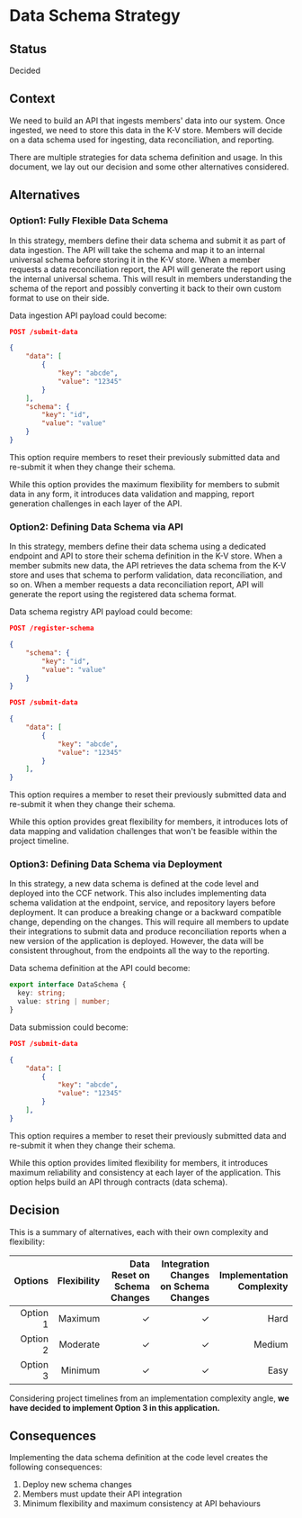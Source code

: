 # Data Schema Strategy

## Status

Decided

## Context

We need to build an API that ingests members' data into our system. Once ingested, we need to store this data in the K-V store. Members will decide on a data schema used for ingesting, data reconciliation, and reporting.

There are multiple strategies for data schema definition and usage. In this document, we lay out our decision and some other alternatives considered.

## Alternatives

### Option1: Fully Flexible Data Schema

In this strategy, members define their data schema and submit it as part of data ingestion. The API will take the schema and map it to an internal universal schema before storing it in the K-V store. When a member requests a data reconciliation report, the API will generate the report using the internal universal schema. This will result in members understanding the schema of the report and possibly converting it back to their own custom format to use on their side.

Data ingestion API payload could become:

```json
POST /submit-data

{
    "data": [
        {
            "key": "abcde",
            "value": "12345"
        }
    ],
    "schema": {
        "key": "id",
        "value": "value"
    }
}
```

This option require members to reset their previously submitted data and re-submit it when they change their schema.

While this option provides the maximum flexibility for members to submit data in any form, it introduces data validation and mapping, report generation challenges in each layer of the API.

### Option2: Defining Data Schema via API

In this strategy, members define their data schema using a dedicated endpoint and API to store their schema definition in the K-V store. When a member submits new data, the API retrieves the data schema from the K-V store and uses that schema to perform validation, data reconciliation, and so on. When a member requests a data reconciliation report, API will generate the report using the registered data schema format.

Data schema registry API payload could become:

```json
POST /register-schema

{
    "schema": {
        "key": "id",
        "value": "value"
    }
}
```

```json
POST /submit-data

{
    "data": [
        {
            "key": "abcde",
            "value": "12345"
        }
    ],
}
```

This option requires a member to reset their previously submitted data and re-submit it when they change their schema.

While this option provides great flexibility for members, it introduces lots of data mapping and validation challenges that won't be feasible within the project timeline.

### Option3: Defining Data Schema via Deployment

In this strategy, a new data schema is defined at the code level and deployed into the CCF network. This also includes implementing data schema validation at the endpoint, service, and repository layers before deployment. It can produce a breaking change or a backward compatible change, depending on the changes. This will require all members to update their integrations to submit data and produce reconciliation reports when a new version of the application is deployed. However, the data will be consistent throughout, from the endpoints all the way to the reporting.

Data schema definition at the API could become:

```typescript
export interface DataSchema {
  key: string;
  value: string | number;
}
```

Data submission could become:

```json
POST /submit-data

{
    "data": [
        {
            "key": "abcde",
            "value": "12345"
        }
    ],
}
```

This option requires a member to reset their previously submitted data and re-submit it when they change their schema.

While this option provides limited flexibility for members, it introduces maximum reliability and consistency at each layer of the application. This option helps build an API through contracts (data schema).

## Decision

This is a summary of alternatives, each with their own complexity and flexibility:

|  Options | Flexibility | Data Reset on Schema Changes | Integration Changes on Schema Changes | Implementation Complexity |
| -------: | ----------: | ---------------------------: | ------------------------------------: | ------------------------: |
| Option 1 |     Maximum |                            ✓ |                                     ✓ |                      Hard |
| Option 2 |    Moderate |                            ✓ |                                     ✓ |                    Medium |
| Option 3 |     Minimum |                            ✓ |                                     ✓ |                      Easy |

Considering project timelines from an implementation complexity angle, **we have decided to implement Option 3 in this application.**

## Consequences

Implementing the data schema definition at the code level creates the following consequences:

1. Deploy new schema changes
1. Members must update their API integration
1. Minimum flexibility and maximum consistency at API behaviours
